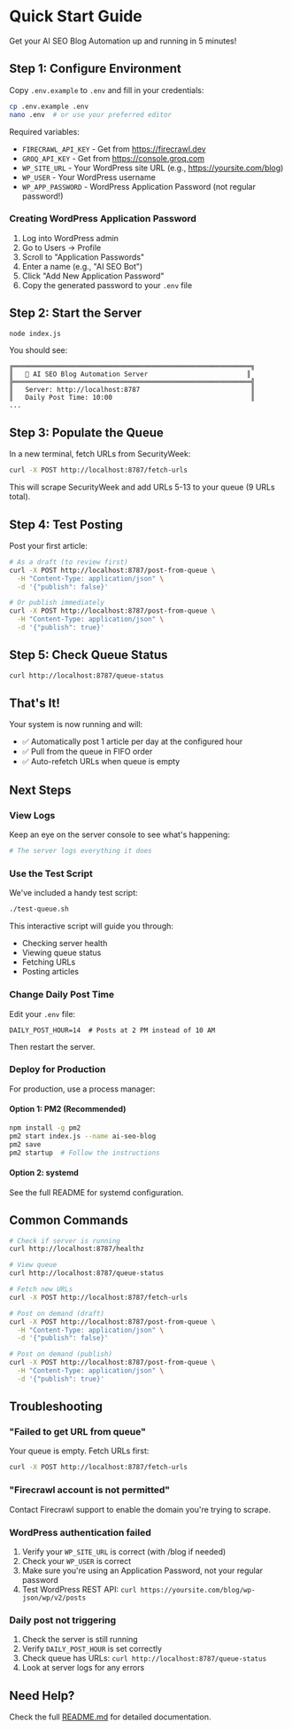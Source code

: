 # Quick Start Guide

Get your AI SEO Blog Automation up and running in 5 minutes!

## Step 1: Configure Environment

Copy `.env.example` to `.env` and fill in your credentials:

```bash
cp .env.example .env
nano .env  # or use your preferred editor
```

Required variables:
- `FIRECRAWL_API_KEY` - Get from https://firecrawl.dev
- `GROQ_API_KEY` - Get from https://console.groq.com
- `WP_SITE_URL` - Your WordPress site URL (e.g., https://yoursite.com/blog)
- `WP_USER` - Your WordPress username
- `WP_APP_PASSWORD` - WordPress Application Password (not regular password!)

### Creating WordPress Application Password

1. Log into WordPress admin
2. Go to Users → Profile
3. Scroll to "Application Passwords"
4. Enter a name (e.g., "AI SEO Bot")
5. Click "Add New Application Password"
6. Copy the generated password to your `.env` file

## Step 2: Start the Server

```bash
node index.js
```

You should see:

```
╔════════════════════════════════════════════════════════════╗
║   🚀 AI SEO Blog Automation Server                         ║
╠════════════════════════════════════════════════════════════╣
║   Server: http://localhost:8787                            ║
║   Daily Post Time: 10:00                                   ║
...
```

## Step 3: Populate the Queue

In a new terminal, fetch URLs from SecurityWeek:

```bash
curl -X POST http://localhost:8787/fetch-urls
```

This will scrape SecurityWeek and add URLs 5-13 to your queue (9 URLs total).

## Step 4: Test Posting

Post your first article:

```bash
# As a draft (to review first)
curl -X POST http://localhost:8787/post-from-queue \
  -H "Content-Type: application/json" \
  -d '{"publish": false}'

# Or publish immediately
curl -X POST http://localhost:8787/post-from-queue \
  -H "Content-Type: application/json" \
  -d '{"publish": true}'
```

## Step 5: Check Queue Status

```bash
curl http://localhost:8787/queue-status
```

## That's It!

Your system is now running and will:
- ✅ Automatically post 1 article per day at the configured hour
- ✅ Pull from the queue in FIFO order
- ✅ Auto-refetch URLs when queue is empty

## Next Steps

### View Logs

Keep an eye on the server console to see what's happening:

```bash
# The server logs everything it does
```

### Use the Test Script

We've included a handy test script:

```bash
./test-queue.sh
```

This interactive script will guide you through:
- Checking server health
- Viewing queue status
- Fetching URLs
- Posting articles

### Change Daily Post Time

Edit your `.env` file:

```env
DAILY_POST_HOUR=14  # Posts at 2 PM instead of 10 AM
```

Then restart the server.

### Deploy for Production

For production, use a process manager:

#### Option 1: PM2 (Recommended)

```bash
npm install -g pm2
pm2 start index.js --name ai-seo-blog
pm2 save
pm2 startup  # Follow the instructions
```

#### Option 2: systemd

See the full README for systemd configuration.

## Common Commands

```bash
# Check if server is running
curl http://localhost:8787/healthz

# View queue
curl http://localhost:8787/queue-status

# Fetch new URLs
curl -X POST http://localhost:8787/fetch-urls

# Post on demand (draft)
curl -X POST http://localhost:8787/post-from-queue \
  -H "Content-Type: application/json" \
  -d '{"publish": false}'

# Post on demand (publish)
curl -X POST http://localhost:8787/post-from-queue \
  -H "Content-Type: application/json" \
  -d '{"publish": true}'
```

## Troubleshooting

### "Failed to get URL from queue"

Your queue is empty. Fetch URLs first:

```bash
curl -X POST http://localhost:8787/fetch-urls
```

### "Firecrawl account is not permitted"

Contact Firecrawl support to enable the domain you're trying to scrape.

### WordPress authentication failed

1. Verify your `WP_SITE_URL` is correct (with /blog if needed)
2. Check your `WP_USER` is correct
3. Make sure you're using an Application Password, not your regular password
4. Test WordPress REST API: `curl https://yoursite.com/blog/wp-json/wp/v2/posts`

### Daily post not triggering

1. Check the server is still running
2. Verify `DAILY_POST_HOUR` is set correctly
3. Check queue has URLs: `curl http://localhost:8787/queue-status`
4. Look at server logs for any errors

## Need Help?

Check the full [README.md](README.md) for detailed documentation.


